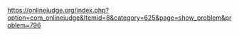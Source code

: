 https://onlinejudge.org/index.php?option=com_onlinejudge&Itemid=8&category=625&page=show_problem&problem=796
